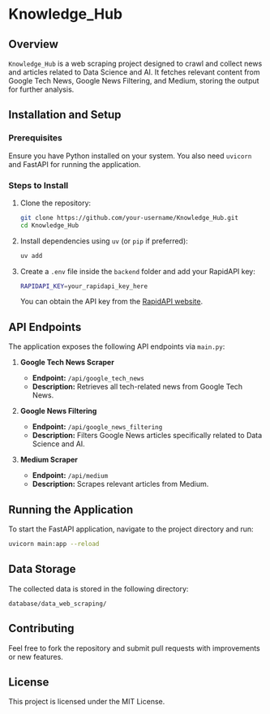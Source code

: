 # Knowledge_Hub

## Overview
`Knowledge_Hub` is a web scraping project designed to crawl and collect news and articles related to Data Science and AI. It fetches relevant content from Google Tech News, Google News Filtering, and Medium, storing the output for further analysis.

## Installation and Setup

### Prerequisites
Ensure you have Python installed on your system. You also need `uvicorn` and FastAPI for running the application.

### Steps to Install
1. Clone the repository:
   ```sh
   git clone https://github.com/your-username/Knowledge_Hub.git
   cd Knowledge_Hub
   ```

2. Install dependencies using `uv` (or `pip` if preferred):
   ```sh
   uv add
   ```

3. Create a `.env` file inside the `backend` folder and add your RapidAPI key:
   ```sh
   RAPIDAPI_KEY=your_rapidapi_key_here
   ```
   You can obtain the API key from the [RapidAPI website](https://rapidapi.com/).

## API Endpoints
The application exposes the following API endpoints via `main.py`:

1. **Google Tech News Scraper**
   - **Endpoint:** `/api/google_tech_news`
   - **Description:** Retrieves all tech-related news from Google Tech News.

2. **Google News Filtering**
   - **Endpoint:** `/api/google_news_filtering`
   - **Description:** Filters Google News articles specifically related to Data Science and AI.

3. **Medium Scraper**
   - **Endpoint:** `/api/medium`
   - **Description:** Scrapes relevant articles from Medium.

## Running the Application
To start the FastAPI application, navigate to the project directory and run:
```sh
uvicorn main:app --reload
```

## Data Storage
The collected data is stored in the following directory:
```
database/data_web_scraping/
```

## Contributing
Feel free to fork the repository and submit pull requests with improvements or new features.

## License
This project is licensed under the MIT License.

